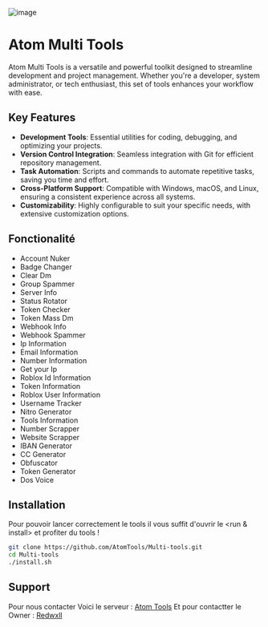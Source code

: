 ![image](https://cdn.discordapp.com/attachments/1263921030251020409/1265395761424629801/image.png?ex=66a15b23&is=66a009a3&hm=ba9877f943d0628a9b64152a0c808b0dd41f16e472fb18021cb0b78772f5b140&)

# Atom Multi Tools

Atom Multi Tools is a versatile and powerful toolkit designed to streamline development and project management. Whether you're a developer, system administrator, or tech enthusiast, this set of tools enhances your workflow with ease.

## Key Features

- **Development Tools**: Essential utilities for coding, debugging, and optimizing your projects.
- **Version Control Integration**: Seamless integration with Git for efficient repository management.
- **Task Automation**: Scripts and commands to automate repetitive tasks, saving you time and effort.
- **Cross-Platform Support**: Compatible with Windows, macOS, and Linux, ensuring a consistent experience across all systems.
- **Customizability**: Highly configurable to suit your specific needs, with extensive customization options.


## Fonctionalité 

- Account Nuker
- Badge Changer
- Clear Dm
- Group Spammer
- Server Info
- Status Rotator
- Token Checker
- Token Mass Dm
- Webhook Info
- Webhook Spammer
- Ip Information
- Email Information 
- Number Information
- Get your Ip
- Roblox Id Information
- Token Information
- Roblox User Information
- Username Tracker
- Nitro Generator
- Tools Information
- Number Scrapper
- Website Scrapper 
- IBAN Generator
- CC Generator
- Obfuscator
- Token Generator
- Dos Voice 


## Installation 

Pour pouvoir lancer correctement le tools il vous suffit d'ouvrir le <run & install> et profiter du tools !


```bash
git clone https://github.com/AtomTools/Multi-tools.git
cd Multi-tools
./install.sh
```

## Support 

Pour nous contacter Voici le serveur : [Atom Tools](https://discord.gg/toolsfr)
Et pour contactter le Owner : [Redwxll](<https://discord.com/users/989200862180155473>) 
